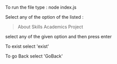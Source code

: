 To run the file type : node index.js

Select any of the option of the listed :
 > About 
  Skills 
  Academics 
  Project

select any of the given option and then press enter

To exist select 'exist' 

To go Back select 'GoBack'